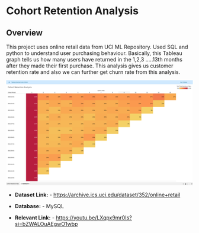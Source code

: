 # Cohort Retention Analysis 

## Overview
This project uses online retail data from UCI ML Repository. Used SQL and python to understand user purchasing behaviour. Basically, this Tableau graph tells us how many users have returned in the 1,2,3
.....13th months after they made their first purchase. This analysis gives us customer retention rate and also we can further get churn rate from this analysis.

![](https://github.com/sshreya/PortfolioProjects/blob/main/Cohort%20Retention%20Analysis/Cohort%20Retention%20Rate.png)


- **Dataset Link:** - https://archive.ics.uci.edu/dataset/352/online+retail
- **Database:** - MySQL

- **Relevant Link:** - https://youtu.be/LXqpx9mr0Is?si=bZWALOuAEgwO1wbp
